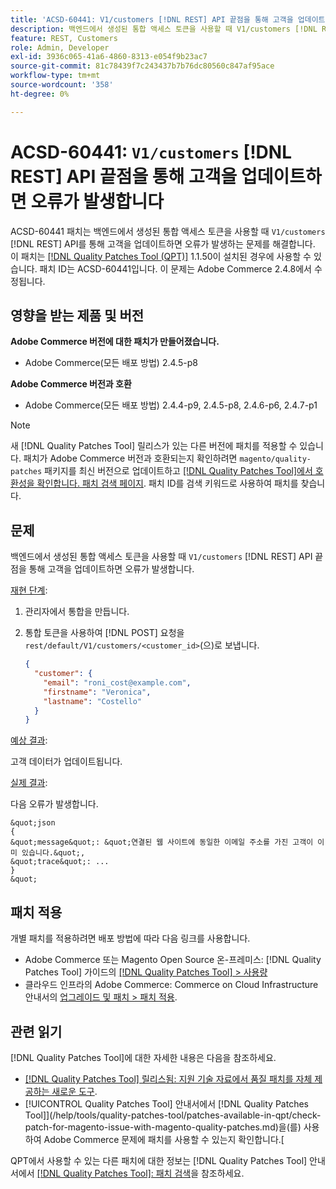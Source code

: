 ```yaml
---
title: 'ACSD-60441: V1/customers [!DNL REST] API 끝점을 통해 고객을 업데이트하면 오류가 발생합니다'
description: 백엔드에서 생성된 통합 액세스 토큰을 사용할 때 V1/customers [!DNL REST] API를 통해 고객을 업데이트하면 오류가 발생하는 Adobe Commerce 문제를 해결하려면 ACSD-60441 패치를 적용합니다.
feature: REST, Customers
role: Admin, Developer
exl-id: 3936c065-41a6-4860-8313-e054f9b23ac7
source-git-commit: 81c78439f7c243437b7b76dc80560c847af95ace
workflow-type: tm+mt
source-wordcount: '358'
ht-degree: 0%

---
```


# ACSD-60441: `V1/customers` [!DNL REST] API 끝점을 통해 고객을 업데이트하면 오류가 발생합니다

ACSD-60441 패치는 백엔드에서 생성된 통합 액세스 토큰을 사용할 때 `V1/customers` [!DNL REST] API를 통해 고객을 업데이트하면 오류가 발생하는 문제를 해결합니다. 이 패치는 [[!DNL Quality Patches Tool (QPT)]](https://experienceleague.adobe.com/en/docs/commerce-knowledge-base/kb/announcements/commerce-announcements/magento-quality-patches-released-new-tool-to-self-serve-quality-patches) 1.1.50이 설치된 경우에 사용할 수 있습니다. 패치 ID는 ACSD-60441입니다. 이 문제는 Adobe Commerce 2.4.8에서 수정됩니다.

## 영향을 받는 제품 및 버전

**Adobe Commerce 버전에 대한 패치가 만들어졌습니다.**

* Adobe Commerce(모든 배포 방법) 2.4.5-p8

**Adobe Commerce 버전과 호환**

* Adobe Commerce(모든 배포 방법) 2.4.4-p9, 2.4.5-p8, 2.4.6-p6, 2.4.7-p1

>[!NOTE]
>
>새 [!DNL Quality Patches Tool] 릴리스가 있는 다른 버전에 패치를 적용할 수 있습니다. 패치가 Adobe Commerce 버전과 호환되는지 확인하려면 `magento/quality-patches` 패키지를 최신 버전으로 업데이트하고 [[!DNL Quality Patches Tool]에서 호환성을 확인합니다. 패치 검색 페이지](https://experienceleague.adobe.com/tools/commerce-quality-patches/index.html). 패치 ID를 검색 키워드로 사용하여 패치를 찾습니다.

## 문제

백엔드에서 생성된 통합 액세스 토큰을 사용할 때 `V1/customers` [!DNL REST] API 끝점을 통해 고객을 업데이트하면 오류가 발생합니다.

<u>재현 단계</u>:

1. 관리자에서 통합을 만듭니다.
1. 통합 토큰을 사용하여 [!DNL POST] 요청을 `rest/default/V1/customers/<customer_id>`(으)로 보냅니다.

   ```json
   {
     "customer": {
       "email": "roni_cost@example.com",
       "firstname": "Veronica",
       "lastname": "Costello"
     }
   }
   ```

<u>예상 결과</u>:

고객 데이터가 업데이트됩니다.

<u>실제 결과</u>:

다음 오류가 발생합니다.

    &quot;json
    {
    &quot;message&quot;: &quot;연결된 웹 사이트에 동일한 이메일 주소를 가진 고객이 이미 있습니다.&quot;,
    &quot;trace&quot;: ...
    }
    &quot;

## 패치 적용

개별 패치를 적용하려면 배포 방법에 따라 다음 링크를 사용합니다.

* Adobe Commerce 또는 Magento Open Source 온-프레미스: [!DNL Quality Patches Tool] 가이드의 [[!DNL Quality Patches Tool] > 사용량](/help/tools/quality-patches-tool/usage.md)
* 클라우드 인프라의 Adobe Commerce: Commerce on Cloud Infrastructure 안내서의 [업그레이드 및 패치 > 패치 적용](https://experienceleague.adobe.com/docs/commerce-cloud-service/user-guide/develop/upgrade/apply-patches.html).

## 관련 읽기

[!DNL Quality Patches Tool]에 대한 자세한 내용은 다음을 참조하세요.

* [[!DNL Quality Patches Tool] 릴리스됨: 지원 기술 자료에서 품질 패치를 자체 제공하는 새로운 도구](https://experienceleague.adobe.com/en/docs/commerce-knowledge-base/kb/announcements/commerce-announcements/magento-quality-patches-released-new-tool-to-self-serve-quality-patches).
* [!UICONTROL Quality Patches Tool] 안내서에서  [!DNL Quality Patches Tool]](/help/tools/quality-patches-tool/patches-available-in-qpt/check-patch-for-magento-issue-with-magento-quality-patches.md)을(를) 사용하여 Adobe Commerce 문제에 패치를 사용할 수 있는지 확인합니다.[


QPT에서 사용할 수 있는 다른 패치에 대한 정보는 [!DNL Quality Patches Tool] 안내서에서 [[!DNL Quality Patches Tool]: 패치 검색](https://experienceleague.adobe.com/tools/commerce-quality-patches/index.html)을 참조하세요.
